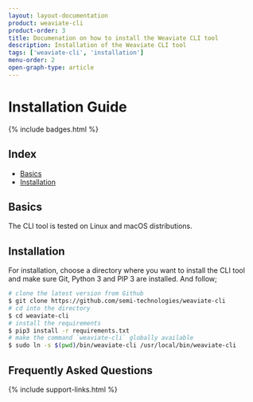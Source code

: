 ```yaml
---
layout: layout-documentation
product: weaviate-cli
product-order: 3
title: Documenation on how to install the Weaviate CLI tool
description: Installation of the Weaviate CLI tool
tags: ['weaviate-cli', 'installation']
menu-order: 2
open-graph-type: article
---
```


# Installation Guide

{% include badges.html %}

## Index

- [Basics](#basics)
- [Installation](#installation)

## Basics

The CLI tool is tested on Linux and macOS distributions.

## Installation

For installation, choose a directory where you want to install the CLI tool and make sure Git, Python 3 and PIP 3 are installed. And follow;

```bash
# clone the latest version from Github
$ git clone https://github.com/semi-technologies/weaviate-cli
# cd into the directory
$ cd weaviate-cli
# install the requirements
$ pip3 install -r requirements.txt
# make the command `weaviate-cli` globally available
$ sudo ln -s $(pwd)/bin/weaviate-cli /usr/local/bin/weaviate-cli
```

## Frequently Asked Questions

{% include support-links.html %}